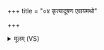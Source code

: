 +++
title = "०४ कृत्यादूषण एवायमथो"

+++
<details><summary>मूलम् (VS)</summary>

कृ॑त्या॒दूष॑ण ए॒वायमथो॑ अराति॒दूष॑णः।  
अथो॒ सह॑स्वाञ्जङ्गि॒डः प्र ण॒ आयूं॑षि तारिषत् ॥
</details>